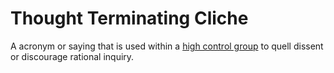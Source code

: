 # Thought Terminating Cliche
A acronym or saying that is used within a [high control group](high-control-group.md) to quell dissent or discourage rational inquiry. 